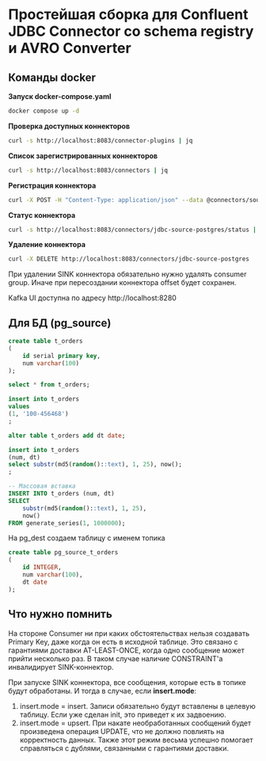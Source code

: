 # Простейшая сборка для Confluent JDBC Connector со schema registry и AVRO Converter


## Команды docker

**Запуск docker-compose.yaml**
```bash
docker compose up -d
```

**Проверка доступных коннекторов**
```bash
curl -s http://localhost:8083/connector-plugins | jq
```

**Список зарегистрированных коннекторов**
```bash
curl -s http://localhost:8083/connectors | jq
```

**Регистрация коннектора**
```bash
curl -X POST -H "Content-Type: application/json" --data @connectors/source_connector.json http://localhost:8083/connectors
```

**Статус коннектора**
```bash
curl -s http://localhost:8083/connectors/jdbc-source-postgres/status | jq
```

**Удаление коннектора**
```bash
curl -X DELETE http://localhost:8083/connectors/jdbc-source-postgres
```

При удалении SINK коннектора обязательно нужно удалять consumer group. Иначе при пересоздании коннектора offset будет сохранен.

Kafka UI доступна по адресу
http://localhost:8280

## Для БД (pg_source)
```sql
create table t_orders
(
	id serial primary key,
	num varchar(100)
);

select * from t_orders;

insert into t_orders
values
(1, '100-456468')
;

alter table t_orders add dt date;

insert into t_orders
(num, dt)
select substr(md5(random()::text), 1, 25), now();
;

-- Массовая вставка
INSERT INTO t_orders (num, dt)
SELECT 
    substr(md5(random()::text), 1, 25),
    now()
FROM generate_series(1, 1000000);

```

На pg_dest создаем таблицу с именем топика
```sql
create table pg_source_t_orders
(
	id INTEGER,
	num varchar(100),
	dt date
);
```

## Что нужно помнить
На стороне Consumer ни при каких обстоятельствах нельзя создавать Primary Key, даже когда он есть в исходной таблице. Это связано с гарантиями доставки AT-LEAST-ONCE, когда одно сообщение может прийти несколько раз. В таком случае наличие CONSTRAINT'а инвалидирует SINK-коннектор.

При запуске SINK коннектора, все сообщения, которые есть в топике будут обработаны. И тогда в случае, если **insert.mode**:
1. insert.mode = insert. Записи обязательно будут вставлены в целевую таблицу. Если уже сделан init, это приведет к их задвоению.
2. insert.mode = upsert. При накате необработанных сообщений будет произведена операция UPDATE, что не должно повлиять на корректность данных. Также этот режим весьма успешно помогает справляться с дублями, связанными с гарантиями доставки.
